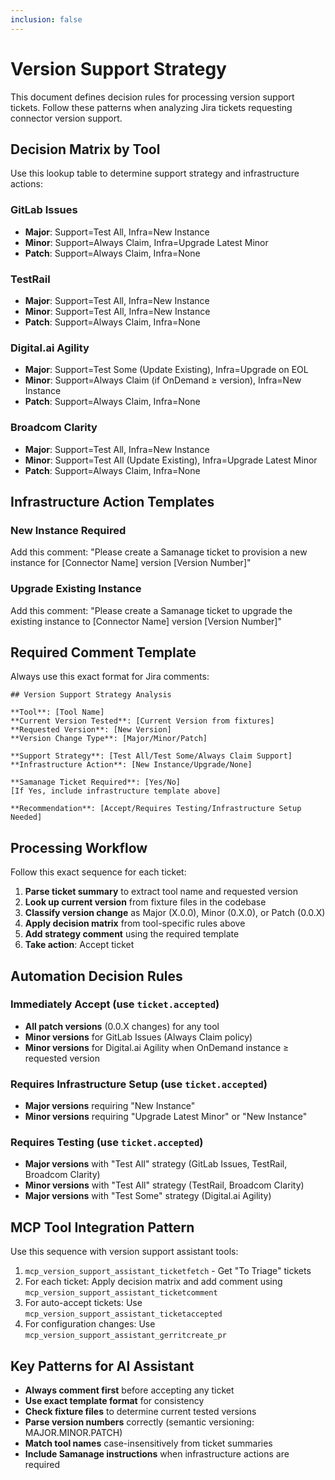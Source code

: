 ```yaml
---
inclusion: false
---
```


# Version Support Strategy

This document defines decision rules for processing version support tickets. Follow these patterns when analyzing Jira tickets requesting connector version support.

## Decision Matrix by Tool

Use this lookup table to determine support strategy and infrastructure actions:

### GitLab Issues
- **Major**: Support=Test All, Infra=New Instance
- **Minor**: Support=Always Claim, Infra=Upgrade Latest Minor
- **Patch**: Support=Always Claim, Infra=None

### TestRail  
- **Major**: Support=Test All, Infra=New Instance
- **Minor**: Support=Test All, Infra=New Instance
- **Patch**: Support=Always Claim, Infra=None

### Digital.ai Agility
- **Major**: Support=Test Some (Update Existing), Infra=Upgrade on EOL
- **Minor**: Support=Always Claim (if OnDemand ≥ version), Infra=New Instance
- **Patch**: Support=Always Claim, Infra=None

### Broadcom Clarity
- **Major**: Support=Test All, Infra=New Instance
- **Minor**: Support=Test All (Update Existing), Infra=Upgrade Latest Minor
- **Patch**: Support=Always Claim, Infra=None

## Infrastructure Action Templates

### New Instance Required
Add this comment: "Please create a Samanage ticket to provision a new instance for [Connector Name] version [Version Number]"

### Upgrade Existing Instance  
Add this comment: "Please create a Samanage ticket to upgrade the existing instance to [Connector Name] version [Version Number]"

## Required Comment Template

Always use this exact format for Jira comments:

```
## Version Support Strategy Analysis

**Tool**: [Tool Name]
**Current Version Tested**: [Current Version from fixtures]
**Requested Version**: [New Version]
**Version Change Type**: [Major/Minor/Patch]

**Support Strategy**: [Test All/Test Some/Always Claim Support]
**Infrastructure Action**: [New Instance/Upgrade/None]

**Samanage Ticket Required**: [Yes/No]
[If Yes, include infrastructure template above]

**Recommendation**: [Accept/Requires Testing/Infrastructure Setup Needed]
```

## Processing Workflow

Follow this exact sequence for each ticket:

1. **Parse ticket summary** to extract tool name and requested version
2. **Look up current version** from fixture files in the codebase
3. **Classify version change** as Major (X.0.0), Minor (0.X.0), or Patch (0.0.X)
4. **Apply decision matrix** from tool-specific rules above
5. **Add strategy comment** using the required template
6. **Take action**: Accept ticket

## Automation Decision Rules

### Immediately Accept (use `ticket.accepted`)
- **All patch versions** (0.0.X changes) for any tool
- **Minor versions** for GitLab Issues (Always Claim policy)
- **Minor versions** for Digital.ai Agility when OnDemand instance ≥ requested version

### Requires Infrastructure Setup (use `ticket.accepted`)
- **Major versions** requiring "New Instance"
- **Minor versions** requiring "Upgrade Latest Minor" or "New Instance"

### Requires Testing (use `ticket.accepted`) 
- **Major versions** with "Test All" strategy (GitLab Issues, TestRail, Broadcom Clarity)
- **Minor versions** with "Test All" strategy (TestRail, Broadcom Clarity)
- **Major versions** with "Test Some" strategy (Digital.ai Agility)

## MCP Tool Integration Pattern

Use this sequence with version support assistant tools:

1. `mcp_version_support_assistant_ticketfetch` - Get "To Triage" tickets
2. For each ticket: Apply decision matrix and add comment using `mcp_version_support_assistant_ticketcomment`
3. For auto-accept tickets: Use `mcp_version_support_assistant_ticketaccepted`
4. For configuration changes: Use `mcp_version_support_assistant_gerritcreate_pr`

## Key Patterns for AI Assistant

- **Always comment first** before accepting any ticket
- **Use exact template format** for consistency
- **Check fixture files** to determine current tested versions
- **Parse version numbers** correctly (semantic versioning: MAJOR.MINOR.PATCH)
- **Match tool names** case-insensitively from ticket summaries
- **Include Samanage instructions** when infrastructure actions are required